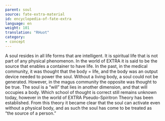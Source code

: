 ```yaml
---
parent: soul
source: fate-extra-material
id: encyclopedia-of-fate-extra
language: en
weight: 101
translation: "RHuot"
category:
- concept
---
```


A soul resides in all life forms that are intelligent. It is spiritual life that is not part of any physical phenomenon.
In the world of EXTRA it is said to be the source that enables a container to have life.
In the past, in the medical community, it was thought that the body = life, and the body was an output device needed to power the soul. Without a living body, a soul could not be generated.
However, in the magus community the opposite was thought to be true. The soul is a “will” that lies in another dimension, and that will occupies a body.
Which school of thought is correct still remains unknown today, however in the world of EXTRA Pseudo-Spiritron Theory has been established. From this theory it became clear that the soul can activate even without a physical body, and as such the soul has come to be treated as “the source of a person.”
